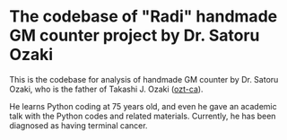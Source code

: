 # The codebase of "Radi" handmade GM counter project by Dr. Satoru Ozaki

This is the codebase for analysis of handmade GM counter by Dr. Satoru Ozaki, who is the father of Takashi J. Ozaki ([ozt-ca](https://github.com/ozt-ca/)).

He learns Python coding at 75 years old, and even he gave an academic talk with the Python codes and related materials. Currently, he has been diagnosed as having terminal cancer.
